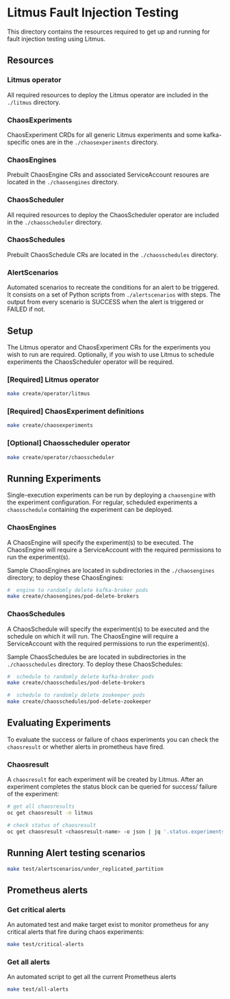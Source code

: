 # Litmus Fault Injection Testing

This directory contains the resources required to get up and running for fault injection testing using Litmus. 


## Resources

### Litmus operator

All required resources to deploy the Litmus operator are included in the `./litmus` directory.

### ChaosExperiments

ChaosExperiment CRDs for all generic Litmus experiments and some kafka-specific ones are in the `./chaosexperiments` directory.

### ChaosEngines

Prebuilt ChaosEngine CRs and associated ServiceAccount resoures are located in the `./chaosengines` directory.

### ChaosScheduler

All required resources to deploy the ChaosScheduler operator are included in the `./chaosscheduler` directory.

### ChaosSchedules

Prebuilt ChaosSchedule CRs are located in the `./chaosschedules` directory.

### AlertScenarios

Automated scenarios to recreate the conditions for an alert to be triggered. It consists on a set of Python scripts from `./alertscenarios` with steps. The output from every scenario is SUCCESS when the alert is triggered or FAILED if not.

## Setup

The Litmus operator and ChaosExperiment CRs for the experiments you wish to run are required. Optionally, if you wish to use Litmus to schedule experiments the ChaosScheduler operator will be required.

### [Required] Litmus operator

```sh
make create/operator/litmus
```

### [Required] ChaosExperiment definitions

```sh
make create/chaosexperiments
```

### [Optional] Chaosscheduler operator

```sh
make create/operator/chaosscheduler
```


## Running Experiments

Single-execution experiments can be run by deploying a `chaosengine` with the experiment configuration. For regular, scheduled experiments a `chaosschedule` containing the experiment can be deployed.

### ChaosEngines

A ChaosEngine will specify the experiment(s) to be executed. The ChaosEngine will require a ServiceAccount with the required permissions to run the experiment(s). 

Sample ChaosEngines are located in subdirectories in the `./chaosengines` directory; to deploy these ChaosEngines:

```sh
#  engine to randomly delete kafka-broker pods
make create/chaosengines/pod-delete-brokers
```

### ChaosSchedules

A ChaosSchedule will specify the experiment(s) to be executed and the schedule on which it will run. The ChaosEngine will require a ServiceAccount with the required permissions to run the experiment(s).

Sample ChaosSchedules be are located in subdirectories in the `./chaosschedules` directory. To deploy these ChaosSchedules:

```sh
#  schedule to randomly delete kafka-broker pods
make create/chaosschedules/pod-delete-brokers

#  schedule to randomly delete zookeeper pods
make create/chaosschedules/pod-delete-zookeeper
```


## Evaluating Experiments

To evaluate the success or failure of chaos experiments you can check the `chaosresult` or whether alerts in prometheus have fired. 

### Chaosresult

A `chaosresult` for each experiment will be created by Litmus. After an experiment completes the status block can be queried for success/ failure of the experiment:

```sh
# get all chaosresults
oc get chaosresult -n litmus

# check status of chaosresult
oc get chaosresult <chaosresult-name> -o json | jq '.status.experimentstatus'
```
## Running Alert testing scenarios

```sh
make test/alertscenarios/under_replicated_partition
```

## Prometheus alerts

### Get critical alerts
An automated test and make target exist to monitor prometheus for any critical alerts that fire during chaos experiments:

```sh
make test/critical-alerts
```

### Get all alerts
An automated script to get all the current Prometheus alerts

```sh
make test/all-alerts
```

